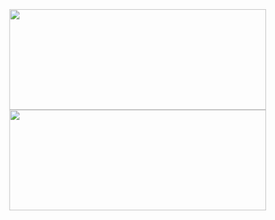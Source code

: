 <a href="https://github.com/anuraghazra/github-readme-stats">
    <img align="center" width="460" height="180" src="https://github-readme-stats.vercel.app/api?username=matheograil&count_private=true&show_icons=true&hide_rank=true&theme=synthwave" width=460 height=180> 
</a>
<a href="https://github.com/anuraghazra/github-readme-stats">
  <img align="center" width="460" height="180" src="https://github-readme-stats.vercel.app/api/top-langs/?username=matheograil&layout=compact&theme=synthwave" width=460 height=180> 
</a>
